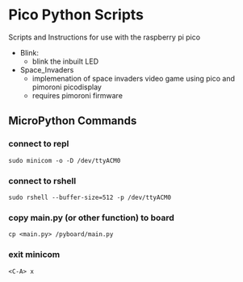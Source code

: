# Pico Python Scripts
Scripts and Instructions for use with the raspberry pi pico

- Blink:
    - blink the inbuilt LED
- Space_Invaders
    - implemenation of space invaders video game using pico and pimoroni picodisplay
    - requires pimoroni firmware


## MicroPython Commands
### connect to repl
`sudo minicom -o -D /dev/ttyACM0`

### connect to rshell
`sudo rshell --buffer-size=512 -p /dev/ttyACM0`

### copy main.py (or other function) to board
`cp <main.py> /pyboard/main.py`

### exit minicom
`<C-A> x`
